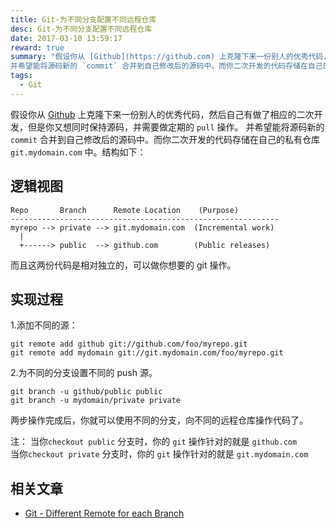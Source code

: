 ```yaml
---
title: Git-为不同分支配置不同远程仓库
desc: Git-为不同分支配置不同远程仓库
date: 2017-03-10 13:59:17
reward: true
summary: "假设你从 [Github](https://github.com) 上克隆下来一份别人的优秀代码，然后自己有做了相应的二次开发，但是你又想同时保持源码，并需要做定期的 `pull` 操作。
并希望能将源码新的 `commit` 合并到自己修改后的源码中。而你二次开发的代码存储在自己的私有仓库 `git.mydomain.com` 中"
tags:
  - Git
---
```


假设你从 [Github](https://github.com) 上克隆下来一份别人的优秀代码，然后自己有做了相应的二次开发，但是你又想同时保持源码，并需要做定期的 `pull` 操作。
并希望能将源码新的 `commit` 合并到自己修改后的源码中。而你二次开发的代码存储在自己的私有仓库 `git.mydomain.com` 中。结构如下：

## 逻辑视图

```bazaar
Repo       Branch      Remote Location    (Purpose)
------------------------------------------------------------
myrepo --> private --> git.mydomain.com  (Incremental work)
  |
  +------> public  --> github.com        (Public releases)
```

而且这两份代码是相对独立的，可以做你想要的 git 操作。

## 实现过程

1.添加不同的源：

```git
git remote add github git://github.com/foo/myrepo.git
git remote add mydomain git://git.mydomain.com/foo/myrepo.git
```

2.为不同的分支设置不同的 push 源。

```git
git branch -u github/public public
git branch -u mydomain/private private
```

两步操作完成后，你就可以使用不同的分支，向不同的远程仓库操作代码了。

注：
当你`checkout public` 分支时，你的 `git` 操作针对的就是 `github.com`  
当你`checkout private` 分支时，你的 `git` 操作针对的就是 `git.mydomain.com`

## 相关文章

- [Git - Different Remote for each Branch](http://stackoverflow.com/questions/15775183/git-different-remote-for-each-branch)
